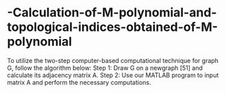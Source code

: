 # -Calculation-of-M-polynomial-and-topological-indices-obtained-of-M-polynomial
To utilize the two-step computer-based computational technique for graph G, follow
the algorithm below:
Step 1: Draw G on a newgraph [51] and calculate its adjacency matrix A.
Step 2: Use our MATLAB program to input matrix A and perform the necessary
computations.
